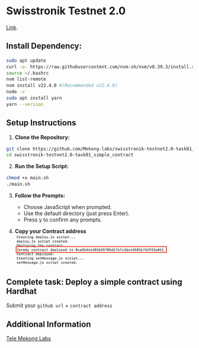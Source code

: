 # Swisstronik Testnet 2.0

[Link](https://swisstronik.com/testnet2/dashboard?allow=true).

## Install Dependency:

```sh
sudo apt update
curl -o- https://raw.githubusercontent.com/nvm-sh/nvm/v0.39.3/install.sh | bash
source ~/.bashrc
nvm list-remote
nvm install v22.4.0 #(Recommended v22.4.0)
node -v
sudo apt install yarn
yarn --version
```

## Setup Instructions

1. **Clone the Repository:**
```sh
git clone https://github.com/Mekong-labs/swisstronik-testnet2.0-task01_simple_contract.git
cd swisstronik-testnet2.0-task01_simple_contract
```

2. **Run the Setup Script:**
```sh
chmod +x main.sh
./main.sh
```

3. **Follow the Prompts:**
    * Choose JavaScript when prompted.
    * Use the default directory (just press Enter).
    * Press y to confirm any prompts.

4. **Copy your Contract address**
    ![Screenshot_122](https://github.com/Mekong-labs/NodeGuide/blob/main/assets/swisstronik_testnet_contract.png)


## Complete task: Deploy a simple contract using Hardhat

Submit your `github url` + `contract address`

## Additional Information
[Tele Mekong Labs](https://t.me/mekong_labs)

